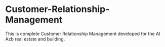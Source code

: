 # Customer-Relationship-Management
This is complete Customer Relationship Management developed for the Al Azb real estate and building.
